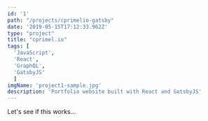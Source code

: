```yaml
---
id: '1'
path: "/projects/cprimelio-gatsby"
date: '2019-05-15T17:12:33.962Z'
type: "project"
title: "cprimel.io"
tags: [
  'JavaScript',
  'React',
  'GraphQL',
  'GatsbyJS'
  ]
imgName: 'project1-sample.jpg'
description: 'Portfolio website built with React and GatsbyJS'
---
```


Let's see if this works...